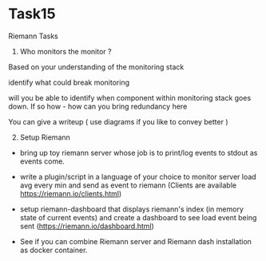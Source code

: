 # Task15
Riemann Tasks

1) Who monitors the monitor ?

Based on your understanding of the monitoring stack  

identify what could break monitoring 

will you be able to identify when component within monitoring stack goes down. If so how - how can you bring redundancy here  
  
You can give a writeup ( use diagrams if you like to convey better ) 

2) Setup Riemann 
- bring up toy riemann server whose job is to print/log events to stdout as events come. 
- write a plugin/script in a language of your choice to monitor server load avg every min and send as event to riemann (Clients are available  https://riemann.io/clients.html)  
- setup riemann-dashboard that displays riemann's index (in memory state of current events) and create a dashboard to see load event being sent (https://riemann.io/dashboard.html) 
 
 - See if you can combine Riemann server and Riemann dash installation as docker container.
